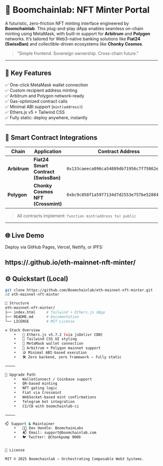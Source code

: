 # 🚀 Boomchainlab: NFT Minter Portal

A futuristic, zero-friction NFT minting interface engineered by **Boomchainlab**. This plug-and-play dApp enables seamless on-chain minting using MetaMask, with built-in support for **Arbitrum** and **Polygon** networks. It’s tailored for Web3-native banking solutions like **Fiat24 (SwissBan)** and collectible-driven ecosystems like **Chonky Cosmos**.

> "Simple frontend. Sovereign ownership. Cross-chain future."

---

## 🧠 Key Features

✅ One-click MetaMask wallet connection  
✅ Custom recipient address minting  
✅ Arbitrum and Polygon network-ready  
✅ Gas-optimized contract calls  
✅ Minimal ABI support (`mint(address)`)  
✅ Ethers.js v5 + Tailwind CSS  
✅ Fully static: deploy anywhere, instantly

---

## 💠 Smart Contract Integrations

| Chain        | Application                         | Contract Address                             |
|--------------|--------------------------------------|-----------------------------------------------|
| **Arbitrum** | **Fiat24 Smart Contract (SwissBan)** | `0x133caeeca096ca54889db71956c7f75862ead7a0` |
| **Polygon**  | **Chonky Cosmos NFT (Crossmint)**    | `0xbc9c058f1a5977134d7d2553e757be52884ef0b9` |

> All contracts implement: `function mint(address to) public`

---

## 🌐 Live Demo

Deploy via GitHub Pages, Vercel, Netlify, or IPFS:

https://.github.io/eth-mainnet-nft-minter/
---

## ⚙️ Quickstart (Local)

```bash
git clone https://github.com/Boomchainlab/eth-mainnet-nft-minter.git
cd eth-mainnet-nft-minter

📂 Structure
eth-mainnet-nft-minter/
├── index.html     # Tailwind + Ethers.js dApp
├── README.md      # Documentation
└── LICENSE        # MIT License

⚒️ Stack Overview
	•	🔹 Ethers.js v5.7.2 (via jsDelivr CDN)
	•	💨 Tailwind CSS UI styling
	•	🧠 MetaMask wallet connection
	•	🔐 Arbitrum + Polygon mainnet support
	•	🪙 Minimal ABI-based execution
	•	🛠 Zero backend, zero framework — fully static

⸻

🧩 Upgrade Path
	•	WalletConnect / Coinbase support
	•	QR-based minting
	•	NFT gating logic
	•	Fiat via Crossmint
	•	WebSocket-based mint confirmations
	•	Telegram bot integration
	•	CI/CD with boomchainlab-ci

⸻

📫 Support & Maintainer
	•	👨‍💻 Dev Handle: BoomchainLabs
	•	📬 Email: support@boomchainlab.com
	•	🐦 Twitter: @Chonkpump 9000


🧾 License

MIT © 2025 Boomchainlab — Orchestrating Composable Web3 Systems.
